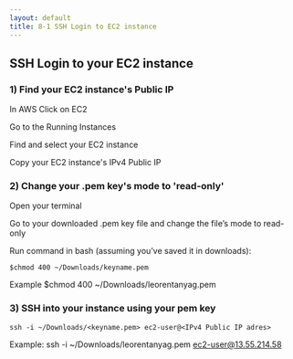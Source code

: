 ```yaml
---
layout: default
title: 8-1 SSH Login to EC2 instance
---
```

## SSH Login to your EC2 instance

### 1) Find your EC2 instance's Public IP
In AWS Click on EC2

Go to the Running Instances

Find  and select your EC2 instance

Copy your EC2 instance's IPv4 Public IP

### 2) Change your .pem key's mode to 'read-only'
Open your terminal

Go to your downloaded .pem key file and change the file’s mode to read-only

Run command in bash (assuming you’ve saved it in downloads):

`$chmod 400 ~/Downloads/keyname.pem`

Example
$chmod 400 ~/Downloads/leorentanyag.pem

### 3) SSH into your instance using your pem key

`ssh -i ~/Downloads/<keyname.pem> ec2-user@<IPv4 Public IP adres>`

Example:
ssh -i ~/Downloads/leorentanyag.pem ec2-user@13.55.214.58
